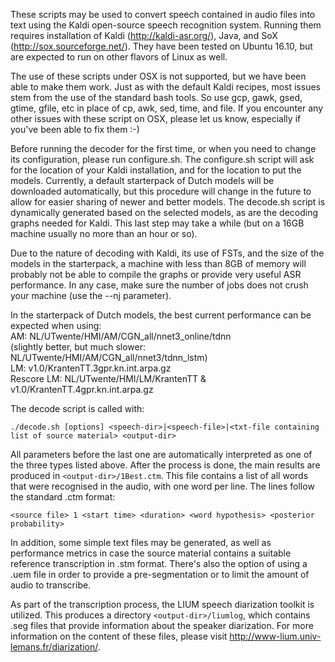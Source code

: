 These scripts may be used to convert speech contained in audio files into text using the Kaldi open-source speech 
recognition system. Running them requires installation of Kaldi (http://kaldi-asr.org/), Java, and SoX (http://sox.sourceforge.net/).
They have been tested on Ubuntu 16.10, but are expected to run on other flavors of Linux as well. 

The use of these scripts under OSX is not supported, but we have been able to make them work. Just as with the default 
Kaldi recipes, most issues stem from the use of the standard bash tools. So use gcp, gawk, gsed, gtime, gfile, etc 
in place of cp, awk, sed, time, and file.
If you encounter any other issues with these script on OSX, please let us know, especially if you've been able to fix them :-)

Before running the decoder for the first time, or when you need to change its configuration, please run configure.sh.
The configure.sh script will ask for the location of your Kaldi installation, and for the location to put the models. 
Currently, a default starterpack of Dutch models will be downloaded automatically, but this procedure will change in the 
future to allow for easier sharing of newer and better models.
The decode.sh script is dynamically generated based on the selected models, as are the decoding graphs needed for Kaldi. This
last step may take a while (but on a 16GB machine usually no more than an hour or so). 

Due to the nature of decoding with Kaldi, its use of FSTs, and the size of the models in the starterpack, a machine with 
less than 8GB of memory will probably not be able to compile the graphs or provide very useful ASR performance. In any case,
make sure the number of jobs does not crush your machine (use the --nj parameter).

In the starterpack of Dutch models, the best current performance can be expected when using:  
AM: NL/UTwente/HMI/AM/CGN_all/nnet3_online/tdnn  
(slightly better, but much slower: NL/UTwente/HMI/AM/CGN_all/nnet3/tdnn_lstm)  
LM: v1.0/KrantenTT.3gpr.kn.int.arpa.gz  
Rescore LM: NL/UTwente/HMI/LM/KrantenTT & v1.0/KrantenTT.4gpr.kn.int.arpa.gz  

The decode script is called with:

`./decode.sh [options] <speech-dir>|<speech-file>|<txt-file containing list of source material> <output-dir>`

All parameters before the last one are automatically interpreted as one of the three types listed above. 
After the process is done, the main results are produced in `<output-dir>/1Best.ctm`. This file contains a list of all
words that were recognised in the audio, with one word per line. The lines follow the standard .ctm format:

`<source file> 1 <start time> <duration> <word hypothesis> <posterior probability>`

In addition, some simple text files may be generated, as well as performance metrics in case the source material contains 
a suitable reference transcription in .stm format. There's also the option of using a .uem file in order to provide a
pre-segmentation or to limit the amount of audio to transcribe.

As part of the transcription process, the LIUM speech diarization toolkit is utilized. This produces a directory 
`<output-dir>/liumlog`, which contains .seg files that provide information about the speaker diarization. For more
information on the content of these files, please visit http://www-lium.univ-lemans.fr/diarization/.


